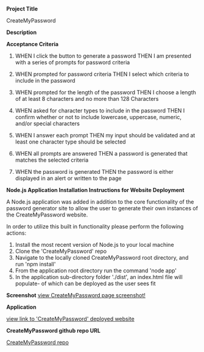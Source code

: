 **Project Title**

CreateMyPassword

**Description**


**Acceptance Criteria**

1. WHEN I click the button to generate a password
   THEN I am presented with a series of prompts for password criteria

2. WHEN prompted for password criteria
   THEN I select which criteria to include in the password

3. WHEN prompted for the length of the password
   THEN I choose a length of at least 8 characters and no more than 128 
   Characters

4. WHEN asked for character types to include in the password
   THEN I confirm whether or not to include lowercase, uppercase, numeric, and/or special characters

5. WHEN I answer each prompt
   THEN my input should be validated and at least one character type should be selected

6. WHEN all prompts are answered
   THEN a password is generated that matches the selected criteria

7. WHEN the password is generated
   THEN the password is either displayed in an alert or written to the page

**Node.js Application Installation Instructions for Website Deployment**

A Node.js application was added in addition to the core functionality of the password generator site to allow the user to generate their own instances
of the CreateMyPassword website.

In order to utilize this built in functionality please perform the following actions:
1. Install the most recent version of Node.js to your local machine
2. Clone the 'CreateMyPassword' repo
3. Navigate to the locally cloned CreateMyPassword root directory, and run 'npm install'
4. From the application root directory run the command 'node app'
5. In the application sub-directory folder './dist', an index.html file will populate- of which can be deployed as the user sees fit

**Screenshot**
[view CreateMyPassword page screenshot!](./src/CreateMyPassword_screenshot.png)

**Application**

[view link to 'CreateMyPassword' deployed website]()

**CreateMyPassword github repo URL**

[CreateMyPassword repo](https://github.com/coderjake91/CreateMyPassword.git)
